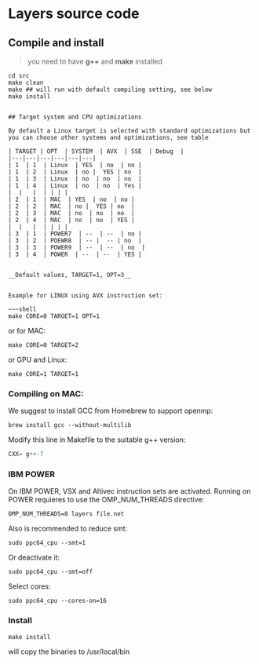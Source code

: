 # Layers source code

## Compile and install

> 
> you need to have **g++** and **make** installed
>


~~~shell
cd src
make clean
make ## will run with default compiling setting, see below
make install
~~~
~~~

## Target system and CPU optimizations

By default a Linux target is selected with standard optimizations but you can choose other systems and optimizations, see table

| TARGET | OPT  | SYSTEM  | AVX  | SSE  | Debug  |
|---|---|---|---|---|---|
| 1  | 1  | Linux  | YES  | no  | no |
| 1  | 2  | Linux  | no |  YES | no  |
| 1  | 3  | Linux  | no  | no  | no  |
| 1  | 4  | Linux  | no  | no  | Yes |
|  |   |  | | | |
| 2  | 1  | MAC  | YES  | no  | no |
| 2  | 2  | MAC  | no |  YES | no  |
| 2  | 3  | MAC  | no  | no  | no  |
| 2  | 4  | MAC  | no  | no  | YES |
|  |   |  | | | |
| 3  | 1  | POWER7  | --  | --  | no |
| 3  | 2  | POEWR8  | -- |  -- | no  |
| 3  | 3  | POWER9  | --  | --  | no  |
| 3  | 4  | POWER  | --  | --  | YES |


__Default values, TARGET=1, OPT=3__


Example for LINUX using AVX instruction set:

~~~shell
make CORE=0 TARGET=1 OPT=1
~~~

or for MAC:

~~~shell
make CORE=0 TARGET=2 
~~~

or GPU and Linux:

~~~shell
make CORE=1 TARGET=1 
~~~


### Compiling on MAC:

We suggest to install GCC from Homebrew to support openmp:

~~~shell
brew install gcc --without-multilib
~~~

Modify this line in Makefile to the suitable g++ version:

~~~c
CXX= g++-7
~~~

### IBM POWER

On IBM POWER, VSX and Altivec instruction sets are activated. Running on POWER requieres 
to use the OMP\_NUM\_THREADS directive:

~~~shell
OMP_NUM_THREADS=8 layers file.net
~~~

Also is recommended to reduce smt:

~~~shell
sudo ppc64_cpu --smt=1
~~~

Or deactivate it:

~~~shell
sudo ppc64_cpu --smt=off
~~~

Select cores:

~~~shell
sudo ppc64_cpu --cores-on=16
~~~

### Install

~~~shell
make install
~~~

will copy the binaries to /usr/local/bin 







